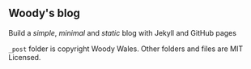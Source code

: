 ## Woody's blog

Build a *simple*, *minimal* and *static* blog with Jekyll and GitHub pages

`_post` folder is copyright Woody Wales. Other folders and files are MIT Licensed.
